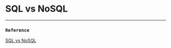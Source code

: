 # SQL vs NoSQL
___
### `Reference`

[SQL vs NoSQL][link]

[link]: https://hanamon.kr/데이터베이스-sql-vs-nosql/